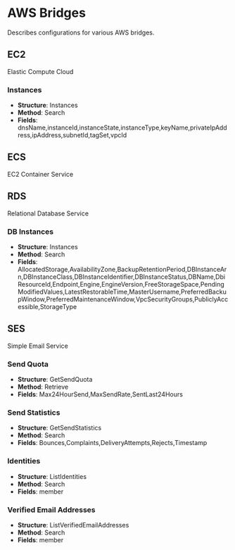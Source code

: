 # AWS Bridges
Describes configurations for various AWS bridges.

## EC2
Elastic Compute Cloud

### Instances
- **Structure**: Instances
- **Method**: Search
- **Fields**: dnsName,instanceId,instanceState,instanceType,keyName,privateIpAddress,ipAddress,subnetId,tagSet,vpcId

## ECS
EC2 Container Service

## RDS
Relational Database Service

### DB Instances
- **Structure**: Instances
- **Method**: Search
- **Fields**: AllocatedStorage,AvailabilityZone,BackupRetentionPeriod,DBInstanceArn,DBInstanceClass,DBInstanceIdentifier,DBInstanceStatus,DBName,DbiResourceId,Endpoint,Engine,EngineVersion,FreeStorageSpace,PendingModifiedValues,LatestRestorableTime,MasterUsername,PreferredBackupWindow,PreferredMaintenanceWindow,VpcSecurityGroups,PubliclyAccessible,StorageType

## SES
Simple Email Service

### Send Quota
- **Structure**: GetSendQuota
- **Method**: Retrieve
- **Fields**: Max24HourSend,MaxSendRate,SentLast24Hours

### Send Statistics
- **Structure**: GetSendStatistics
- **Method**: Search
- **Fields**: Bounces,Complaints,DeliveryAttempts,Rejects,Timestamp

### Identities
- **Structure**: ListIdentities
- **Method**: Search
- **Fields**: member

### Verified Email Addresses
- **Structure**: ListVerifiedEmailAddresses
- **Method**: Search
- **Fields**: member
